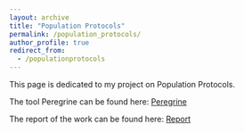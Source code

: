 ```yaml
---
layout: archive
title: "Population Protocols"
permalink: /population_protocols/
author_profile: true
redirect_from:
  - /populationprotocols
---
```


This page is dedicated to my project on Population Protocols.

The tool Peregrine can be found here: [Peregrine](https://peregrine.model.in.tum.de/)

The report of the work can be found here: [Report](population/Amrita_thesis_M1.pdf)
